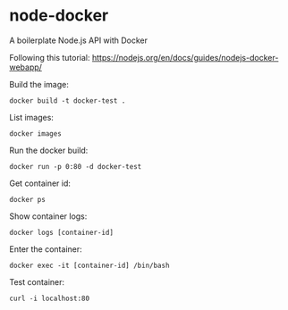 # node-docker
A boilerplate Node.js API with Docker

Following this tutorial:
https://nodejs.org/en/docs/guides/nodejs-docker-webapp/

Build the image:
```
docker build -t docker-test .
```

List images:
```
docker images
```

Run the docker build:
```
docker run -p 0:80 -d docker-test
```

Get container id:
```
docker ps
```

Show container logs:
```
docker logs [container-id]
```

Enter the container:
```
docker exec -it [container-id] /bin/bash
```

Test container:
```
curl -i localhost:80
```
